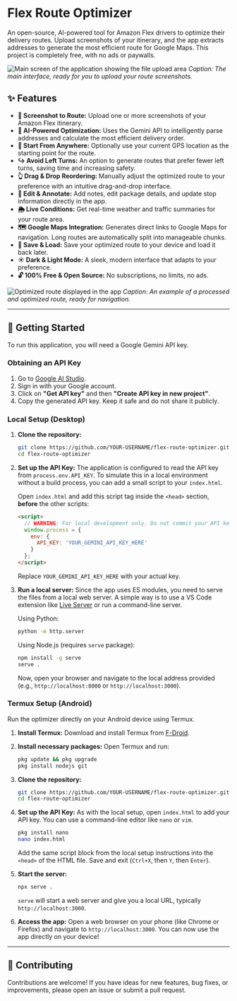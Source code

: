 # Flex Route Optimizer

An open-source, AI-powered tool for Amazon Flex drivers to optimize their delivery routes. Upload screenshots of your itinerary, and the app extracts addresses to generate the most efficient route for Google Maps. This project is completely free, with no ads or paywalls.

![Main screen of the application showing the file upload area](https://storage.googleapis.com/gemini-web-dev-figma-canvas/2024/6/12/57a53f06-d249-41f2-95f7-87364b38d356.png)
_Caption: The main interface, ready for you to upload your route screenshots._

## ✨ Features

-   **📄 Screenshot to Route:** Upload one or more screenshots of your Amazon Flex itinerary.
-   **🤖 AI-Powered Optimization:** Uses the Gemini API to intelligently parse addresses and calculate the most efficient delivery order.
-   **📍 Start From Anywhere:** Optionally use your current GPS location as the starting point for the route.
-   **↪️ Avoid Left Turns:** An option to generate routes that prefer fewer left turns, saving time and increasing safety.
-   **👆 Drag & Drop Reordering:** Manually adjust the optimized route to your preference with an intuitive drag-and-drop interface.
-   **📝 Edit & Annotate:** Add notes, edit package details, and update stop information directly in the app.
-   **🌦️ Live Conditions:** Get real-time weather and traffic summaries for your route area.
-   **🗺️ Google Maps Integration:** Generates direct links to Google Maps for navigation. Long routes are automatically split into manageable chunks.
-   **💾 Save & Load:** Save your optimized route to your device and load it back later.
-   **☀️ Dark & Light Mode:** A sleek, modern interface that adapts to your preference.
-   **🔓 100% Free & Open Source:** No subscriptions, no limits, no ads.

![Optimized route displayed in the app](https://storage.googleapis.com/gemini-web-dev-figma-canvas/2024/6/12/c8b3e945-8f65-4f7f-a035-26fd0c0b9f52.png)
_Caption: An example of a processed and optimized route, ready for navigation._

---

## 🚀 Getting Started

To run this application, you will need a Google Gemini API key.

### Obtaining an API Key

1.  Go to [Google AI Studio](https://aistudio.google.com/).
2.  Sign in with your Google account.
3.  Click on **"Get API key"** and then **"Create API key in new project"**.
4.  Copy the generated API key. Keep it safe and do not share it publicly.

### Local Setup (Desktop)

1.  **Clone the repository:**
    ```bash
    git clone https://github.com/YOUR-USERNAME/flex-route-optimizer.git
    cd flex-route-optimizer
    ```

2.  **Set up the API Key:**
    The application is configured to read the API key from `process.env.API_KEY`. To simulate this in a local environment without a build process, you can add a small script to your `index.html`.

    Open `index.html` and add this script tag inside the `<head>` section, **before** the other scripts:
    ```html
    <script>
      // WARNING: For local development only. Do not commit your API key.
      window.process = {
        env: {
          API_KEY: 'YOUR_GEMINI_API_KEY_HERE'
        }
      };
    </script>
    ```
    Replace `YOUR_GEMINI_API_KEY_HERE` with your actual key.

3.  **Run a local server:**
    Since the app uses ES modules, you need to serve the files from a local web server. A simple way is to use a VS Code extension like [Live Server](https://marketplace.visualstudio.com/items?itemName=ritwickdey.LiveServer) or run a command-line server.
    
    Using Python:
    ```bash
    python -m http.server
    ```
    
    Using Node.js (requires `serve` package):
    ```bash
    npm install -g serve
    serve .
    ```
    Now, open your browser and navigate to the local address provided (e.g., `http://localhost:8000` or `http://localhost:3000`).

### Termux Setup (Android)

Run the optimizer directly on your Android device using Termux.

1.  **Install Termux:**
    Download and install Termux from [F-Droid](https://f-droid.org/en/packages/com.termux/).

2.  **Install necessary packages:**
    Open Termux and run:
    ```bash
    pkg update && pkg upgrade
    pkg install nodejs git
    ```

3.  **Clone the repository:**
    ```bash
    git clone https://github.com/YOUR-USERNAME/flex-route-optimizer.git
    cd flex-route-optimizer
    ```

4.  **Set up the API Key:**
    As with the local setup, open `index.html` to add your API key. You can use a command-line editor like `nano` or `vim`.
    ```bash
    pkg install nano
    nano index.html 
    ```
    Add the same script block from the local setup instructions into the `<head>` of the HTML file. Save and exit (`Ctrl+X`, then `Y`, then `Enter`).

5.  **Start the server:**
    ```bash
    npx serve .
    ```
    `serve` will start a web server and give you a local URL, typically `http://localhost:3000`.

6.  **Access the app:**
    Open a web browser on your phone (like Chrome or Firefox) and navigate to `http://localhost:3000`. You can now use the app directly on your device!

---

## 🤝 Contributing

Contributions are welcome! If you have ideas for new features, bug fixes, or improvements, please open an issue or submit a pull request.